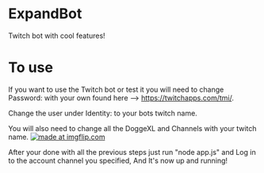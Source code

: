 # ExpandBot
 Twitch bot with cool features!
 
# To use
 If you want to use the Twitch bot or test it you will need to change Password: with your own found here --> https://twitchapps.com/tmi/. 
 
 Change the user under Identity: to your bots twitch name. 
 
 You will also need to change all the DoggeXL and Channels with your twitch name. 
 <a href="https://imgflip.com/gif/28fjlt"><img src="https://i.imgflip.com/28fjlt.gif" title="made at imgflip.com"/></a>
 
 
 
 After your done with all the previous steps just run "node app.js" and Log in to the account channel you specified, And It's now up and running!
